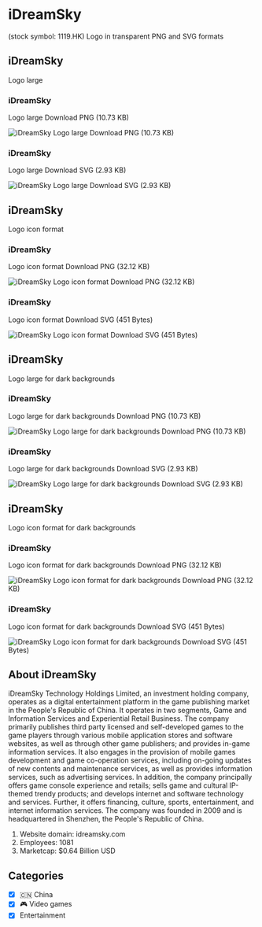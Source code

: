 # iDreamSky
 (stock symbol: 1119.HK) Logo in transparent PNG and SVG formats

## iDreamSky
 Logo large

### iDreamSky
 Logo large Download PNG (10.73 KB)

![iDreamSky
 Logo large Download PNG (10.73 KB)](/img/orig/1119.HK_BIG-87ae5c75.png)

### iDreamSky
 Logo large Download SVG (2.93 KB)

![iDreamSky
 Logo large Download SVG (2.93 KB)](/img/orig/1119.HK_BIG-050bb4af.svg)

## iDreamSky
 Logo icon format

### iDreamSky
 Logo icon format Download PNG (32.12 KB)

![iDreamSky
 Logo icon format Download PNG (32.12 KB)](/img/orig/1119.HK-dd12ac10.png)

### iDreamSky
 Logo icon format Download SVG (451 Bytes)

![iDreamSky
 Logo icon format Download SVG (451 Bytes)](/img/orig/1119.HK-5c9e6a0c.svg)

## iDreamSky
 Logo large for dark backgrounds

### iDreamSky
 Logo large for dark backgrounds Download PNG (10.73 KB)

![iDreamSky
 Logo large for dark backgrounds Download PNG (10.73 KB)](/img/orig/1119.HK_BIG.D-50315ab1.png)

### iDreamSky
 Logo large for dark backgrounds Download SVG (2.93 KB)

![iDreamSky
 Logo large for dark backgrounds Download SVG (2.93 KB)](/img/orig/1119.HK_BIG.D-f3bc85ca.svg)

## iDreamSky
 Logo icon format for dark backgrounds

### iDreamSky
 Logo icon format for dark backgrounds Download PNG (32.12 KB)

![iDreamSky
 Logo icon format for dark backgrounds Download PNG (32.12 KB)](/img/orig/1119.HK.D-a768c9fb.png)

### iDreamSky
 Logo icon format for dark backgrounds Download SVG (451 Bytes)

![iDreamSky
 Logo icon format for dark backgrounds Download SVG (451 Bytes)](/img/orig/1119.HK.D-0bd29465.svg)

## About iDreamSky


iDreamSky Technology Holdings Limited, an investment holding company, operates as a digital entertainment platform in the game publishing market in the People's Republic of China. It operates in two segments, Game and Information Services and Experiential Retail Business. The company primarily publishes third party licensed and self-developed games to the game players through various mobile application stores and software websites, as well as through other game publishers; and provides in-game information services. It also engages in the provision of mobile games development and game co-operation services, including on-going updates of new contents and maintenance services, as well as provides information services, such as advertising services. In addition, the company principally offers game console experience and retails; sells game and cultural IP-themed trendy products; and develops internet and software technology and services. Further, it offers financing, culture, sports, entertainment, and internet information services. The company was founded in 2009 and is headquartered in Shenzhen, the People's Republic of China.

1. Website domain: idreamsky.com
2. Employees: 1081
3. Marketcap: $0.64 Billion USD


## Categories
- [x] 🇨🇳 China
- [x] 🎮 Video games
- [x] Entertainment
